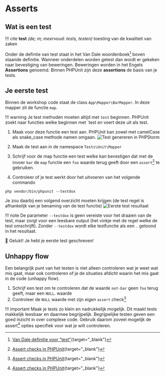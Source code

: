 Asserts
=======

## Wat is een test

!!! cite
    __test__ _(de; m; meervoud: tests, testen)_ toesting van de kwaliteit van zaken

Onder de defintie van test staat in het Van Dale woordenboek[^test-definitie] boven staande definitie.
Wanneer onderdelen worden getest dan wordt er gekeken naar bevestiging van beweringen. Beweringen worden
in het Engels __Assertions__ genoemd. Binnen PHPUnit zijn deze __assertions__ de basis van je tests.

## Je eerste test

Binnen de workshop code staat de class `App\Mapper\BarMapper`. In deze mapper zit de functie `map`.

!!! warning
    Je test methoden moeten altijd met `test` beginnen. PHPUnit zoekt naar functies welke beginnen met `test
    en voert deze uit als test.

1. Maak voor deze functie een test aan. PHPUnit kan zowel met camelCase als snake_case methode namen omgaan.
   ![Test genereren in PHPStorm](/assets/screencasts/generate-test.gif)

2. Maak de test aan in de namespace `Tests\Unit\Mapper`
3. Schrijf voor de map functie een test welke kan bevestigen dat met de invoer `bar` de `map` functie een
`foo` waarde terug geeft door een `assert`[^test-assert-same] te gebruiken.
4. Controleer of je test werkt door het uitvoeren van het volgende commando
```shell
php vendor/bin/phpunit --testdox
```
Je zou daarbij een volgend overzicht moeten krijgen (de test regel is afhankelijk van je benaming van de test functie)
![Eerste test resultaat](/assets/screencasts/img/first-test-result.png)

!!! note
    De parameter `--testdox` is geen vereiste voor het draaien van de test, maar zorgt voor een
    leesbare output (het vinkje met de regel welke de test omschrijft). Zonder `--testdox` wordt
    elke testfunctie als een `.` getoond in het resultaat.

🎉 Gelukt! Je hebt je eerste test geschreven!

## Unhappy flow

Een belangrijk punt van het testen is niet alleen controleren wat je weet wat mis gaat, maar ook
controleren of je de situaties afdicht waarin het mis gaat in de code (unhappy flow).

1. Schrijf een test om te controleren dat de waarde `not-bar` geen `foo` terug geeft, maar een `NULL`. waarde
2. Controleer de `NULL` waarde met zijn eigen `assert` check[^test-assert-same]

!!! important
    Maak je tests zo klein en nadrukkelijk mogelijk. Dit maakt tests makkelijk leesbaar en daarmee begrijpelijk.
    Begrijpelijke testen geven een goed inzicht in over complexe code. Gebruik daarom zoveel mogelijk de assert[^test-assert-same]
    opties specifiek voor wat je wilt controleren.

[^test-definitie]: [Van Dale definitie voor "test"](https://www.vandale.nl/gratis-woordenboek/nederlands/betekenis/test#.Ywy-LuxByo0){target="_blank"}
[^test-assert-same]: [Assert checks in PHPUnit](https://docs.phpunit.de/en/10.0/assertions.html){target="_blank"}